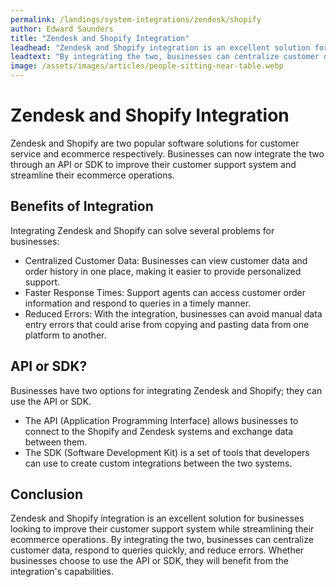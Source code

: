 ```yaml
---
permalink: /landings/system-integrations/zendesk/shopify
author: Edward Saunders
title: "Zendesk and Shopify Integration"
leadhead: "Zendesk and Shopify integration is an excellent solution for businesses looking to improve their customer support system while streamlining their ecommerce operations"
leadtext: "By integrating the two, businesses can centralize customer data, respond to queries quickly, and reduce errors. Whether businesses choose to use the API or SDK, they will benefit from the integration's capabilities."
image: /assets/images/articles/people-sitting-near-table.webp
---
```

<div class="arttext">    <h1>Zendesk and Shopify Integration</h1>
    <p>Zendesk and Shopify are two popular software solutions for customer service and ecommerce respectively. Businesses can now integrate the two through an API or SDK to improve their customer support system and streamline their ecommerce operations.</p>
    <h2>Benefits of Integration</h2>
    <p>Integrating Zendesk and Shopify can solve several problems for businesses:</p>
    <ul>
      <li>Centralized Customer Data: Businesses can view customer data and order history in one place, making it easier to provide personalized support.</li>
      <li>Faster Response Times: Support agents can access customer order information and respond to queries in a timely manner.</li>
      <li>Reduced Errors: With the integration, businesses can avoid manual data entry errors that could arise from copying and pasting data from one platform to another.</li>
    </ul>
    <h2>API or SDK?</h2>
    <p>Businesses have two options for integrating Zendesk and Shopify; they can use the API or SDK.</p>
    <ul>
      <li>The API (Application Programming Interface) allows businesses to connect to the Shopify and Zendesk systems and exchange data between them.</li>
      <li>The SDK (Software Development Kit) is a set of tools that developers can use to create custom integrations between the two systems.</li>
    </ul>
    <h2>Conclusion</h2>
    <p>Zendesk and Shopify integration is an excellent solution for businesses looking to improve their customer support system while streamlining their ecommerce operations. By integrating the two, businesses can centralize customer data, respond to queries quickly, and reduce errors. Whether businesses choose to use the API or SDK, they will benefit from the integration's capabilities.</p>
</div>